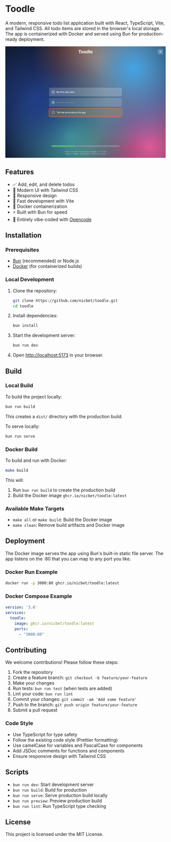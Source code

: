 # Toodle

A modern, responsive todo list application built with React, TypeScript, Vite, and Tailwind CSS. All todo items are stored in the browser's local storage. The app is containerized with Docker and served using Bun for production-ready deployment.

![Toodle Demo](./assets/demo.png)

## Features

- ✅ Add, edit, and delete todos
- 🎨 Modern UI with Tailwind CSS
- 📱 Responsive design
- 🚀 Fast development with Vite
- 🐳 Docker containerization
- ⚡ Built with Bun for speed
- 🧪 Entirely vibe-coded with [Opencode](https://opencode.ai/)

## Installation

### Prerequisites

- [Bun](https://bun.sh/) (recommended) or Node.js
- [Docker](https://www.docker.com/) (for containerized builds)

### Local Development

1. Clone the repository:
   ```bash
   git clone https://github.com/nicbet/toodle.git
   cd toodle
   ```

2. Install dependencies:
   ```bash
   bun install
   ```

3. Start the development server:
   ```bash
   bun run dev
   ```

4. Open [http://localhost:5173](http://localhost:5173) in your browser.

## Build

### Local Build

To build the project locally:

```bash
bun run build
```

This creates a `dist/` directory with the production build.

To serve locally:

```bash
bun run serve
```

### Docker Build

To build and run with Docker:

```bash
make build
```

This will:
1. Run `bun run build` to create the production build
2. Build the Docker image `ghcr.io/nicbet/toodle:latest`

### Available Make Targets

- `make all` or `make build`: Build the Docker image
- `make clean`: Remove build artifacts and Docker image

## Deployment

The Docker image serves the app using Bun's built-in static file server. The app listens on the :80 that you can map to any port you like.

### Docker Run Example

```bash
docker run -p 3000:80 ghcr.io/nicbet/toodle:latest
```

### Docker Compose Example

```yaml
version: '3.8'
services:
  toodle:
    image: ghcr.io/nicbet/toodle:latest
    ports:
      - "3000:80"
```
## Contributing

We welcome contributions! Please follow these steps:

1. Fork the repository
2. Create a feature branch: `git checkout -b feature/your-feature`
3. Make your changes
4. Run tests: `bun run test` (when tests are added)
5. Lint your code: `bun run lint`
6. Commit your changes: `git commit -am 'Add some feature'`
7. Push to the branch: `git push origin feature/your-feature`
8. Submit a pull request

### Code Style

- Use TypeScript for type safety
- Follow the existing code style (Prettier formatting)
- Use camelCase for variables and PascalCase for components
- Add JSDoc comments for functions and components
- Ensure responsive design with Tailwind CSS

## Scripts

- `bun run dev`: Start development server
- `bun run build`: Build for production
- `bun run serve`: Serve production build locally
- `bun run preview`: Preview production build
- `bun run lint`: Run TypeScript type checking

## License

This project is licensed under the MIT License.